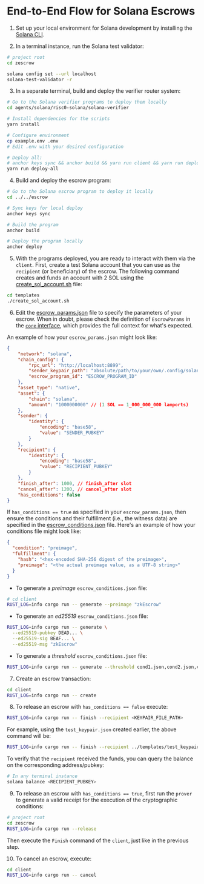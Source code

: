 # End-to-End Flow for Solana Escrows

1. Set up your local environment for Solana development by installing the [Solana CLI](https://solana.com/docs/intro/installation).

2. In a terminal instance, run the Solana test validator:

```sh
# project root
cd zescrow

solana config set --url localhost
solana-test-validator -r
```

3. In a separate terminal, build and deploy the verifier router system:

```sh
# Go to the Solana verifier programs to deploy them locally
cd agents/solana/risc0-solana/solana-verifier

# Install dependencies for the scripts
yarn install

# Configure environment
cp example.env .env
# Edit .env with your desired configuration

# Deploy all:
# anchor keys sync && anchor build && yarn run client && yarn run deploy
yarn run deploy-all
```

4. Build and deploy the escrow program:

```sh
# Go to the Solana escrow program to deploy it locally
cd ../../escrow

# Sync keys for local deploy
anchor keys sync

# Build the program
anchor build

# Deploy the program locally
anchor deploy
```

5. With the programs deployed, you are ready to interact with them via the `client`. First, create a test Solana account that you can use as the `recipient` (or beneficiary) of the escrow. The following command creates and funds an account with 2 SOL using the [create_sol_account.sh](../templates/create_sol_account.sh) file:

```sh
cd templates
./create_sol_account.sh
```

6. Edit the [escrow_params.json](/templates/escrow_params.json) file to specify the parameters of your escrow. When in doubt, please check the definition of `EscrowParams` in the [`core` interface](/core/src/interface.rs), which provides the full context for what's expected.

An example of how your `escrow_params.json` might look like:

```json
{
    "network": "solana",
    "chain_config": {
        "rpc_url": "http://localhost:8899",
        "sender_keypair_path": "absolute/path/to/your/own/.config/solana/id.json",
        "escrow_program_id": "ESCROW_PROGRAM_ID"
    },
    "asset_type": "native",
    "asset": {
        "chain": "solana",
        "amount": "1000000000" // (1 SOL == 1_000_000_000 lamports)
    },
    "sender": {
        "identity": {
            "encoding": "base58",
            "value": "SENDER_PUBKEY"
        }
    },
    "recipient": {
        "identity": {
            "encoding": "base58",
            "value": "RECIPIENT_PUBKEY"
        }
    },
    "finish_after": 1000, // finish_after slot
    "cancel_after": 1200, // cancel_after slot
    "has_conditions": false
}
```

If `has_conditions == true` as specified in your `escrow_params.json`, then ensure the conditions and their fulfillment (i.e., the witness data) are specified in the [escrow_conditions.json](/templates/escrow_conditions.json) file. Here's an example of how your conditions file might look like:

```json
{
  "condition": "preimage",
  "fulfillment": {
    "hash": "<hex-encoded SHA-256 digest of the preimage>",
    "preimage": "<the actual preimage value, as a UTF-8 string>"
  }
}
```

* To generate a _preimage_ `escrow_conditions.json` file:

```sh
# cd client
RUST_LOG=info cargo run -- generate --preimage "zkEscrow"
```

* To generate an _ed25519_ `escrow_conditions.json` file:

```sh
RUST_LOG=info cargo run -- generate \
  --ed25519-pubkey DEAD... \
  --ed25519-sig BEAF... \
  --ed25519-msg "zkEscrow"
```

* To generate a _threshold_ `escrow_conditions.json` file:

```sh
RUST_LOG=info cargo run -- generate --threshold cond1.json,cond2.json,cond3.json --n 2
```

7. Create an escrow transaction:

```sh
cd client
RUST_LOG=info cargo run -- create
```

8. To release an escrow with `has_conditions == false` execute:

```sh
RUST_LOG=info cargo run -- finish --recipient <KEYPAIR_FILE_PATH>
```

For example, using the `test_keypair.json` created earlier, the above command will be:

```sh
RUST_LOG=info cargo run -- finish --recipient ../templates/test_keypair.json
```

To verify that the `recipient` received the funds, you can query the balance on the corresponding address/pubkey:

```sh
# In any terminal instance
solana balance <RECIPIENT_PUBKEY>
```

9. To release an escrow with `has_conditions == true`, first run the `prover` to generate a valid receipt for the execution of the cryptographic conditions:

```sh
# project root
cd zescrow
RUST_LOG=info cargo run --release
```

Then execute the `Finish` command of the `client`, just like in the previous step.

10. To cancel an escrow, execute:

```sh
cd client
RUST_LOG=info cargo run -- cancel
```
